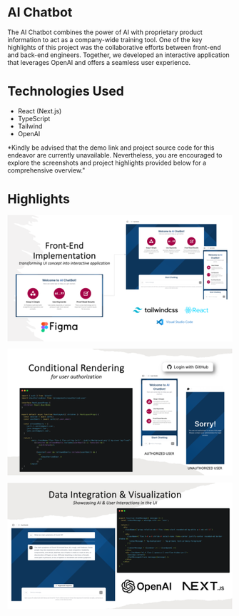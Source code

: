 <!-- # philips-intellivue -->

# AI Chatbot  

The AI Chatbot combines the power of AI with proprietary product information to act as a company-wide training tool. One of the key highlights of this project was the collaborative efforts between front-end and back-end engineers. Together, we developed an interactive application that leverages OpenAI and offers a seamless user experience.


# Technologies Used
- React (Next.js)
- TypeScript 
- Tailwind
- OpenAI


*Kindly be advised that the demo link and project source code for this endeavor are currently unavailable. Nevertheless, you are encouraged to explore the screenshots and project highlights provided below for a comprehensive overview."

# Highlights 

![alt text](/images/frontend-ui.png)

![alt text](/images/user-authorization.png)

![alt text](/images/data-openai.png)



